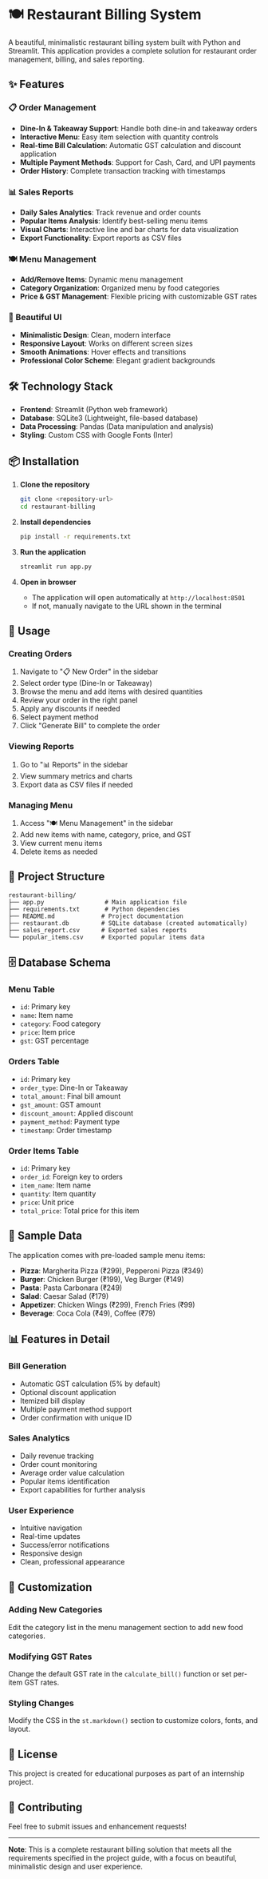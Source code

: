 # 🍽️ Restaurant Billing System

A beautiful, minimalistic restaurant billing system built with Python and Streamlit. This application provides a complete solution for restaurant order management, billing, and sales reporting.

## ✨ Features

### 📋 Order Management
- **Dine-In & Takeaway Support**: Handle both dine-in and takeaway orders
- **Interactive Menu**: Easy item selection with quantity controls
- **Real-time Bill Calculation**: Automatic GST calculation and discount application
- **Multiple Payment Methods**: Support for Cash, Card, and UPI payments
- **Order History**: Complete transaction tracking with timestamps

### 📊 Sales Reports
- **Daily Sales Analytics**: Track revenue and order counts
- **Popular Items Analysis**: Identify best-selling menu items
- **Visual Charts**: Interactive line and bar charts for data visualization
- **Export Functionality**: Export reports as CSV files

### 🍽️ Menu Management
- **Add/Remove Items**: Dynamic menu management
- **Category Organization**: Organized menu by food categories
- **Price & GST Management**: Flexible pricing with customizable GST rates

### 🎨 Beautiful UI
- **Minimalistic Design**: Clean, modern interface
- **Responsive Layout**: Works on different screen sizes
- **Smooth Animations**: Hover effects and transitions
- **Professional Color Scheme**: Elegant gradient backgrounds

## 🛠️ Technology Stack

- **Frontend**: Streamlit (Python web framework)
- **Database**: SQLite3 (Lightweight, file-based database)
- **Data Processing**: Pandas (Data manipulation and analysis)
- **Styling**: Custom CSS with Google Fonts (Inter)

## 📦 Installation

1. **Clone the repository**
   ```bash
   git clone <repository-url>
   cd restaurant-billing
   ```

2. **Install dependencies**
   ```bash
   pip install -r requirements.txt
   ```

3. **Run the application**
   ```bash
   streamlit run app.py
   ```

4. **Open in browser**
   - The application will open automatically at `http://localhost:8501`
   - If not, manually navigate to the URL shown in the terminal

## 🚀 Usage

### Creating Orders
1. Navigate to "📋 New Order" in the sidebar
2. Select order type (Dine-In or Takeaway)
3. Browse the menu and add items with desired quantities
4. Review your order in the right panel
5. Apply any discounts if needed
6. Select payment method
7. Click "Generate Bill" to complete the order

### Viewing Reports
1. Go to "📊 Reports" in the sidebar
2. View summary metrics and charts
3. Export data as CSV files if needed

### Managing Menu
1. Access "🍽️ Menu Management" in the sidebar
2. Add new items with name, category, price, and GST
3. View current menu items
4. Delete items as needed

## 📁 Project Structure

```
restaurant-billing/
├── app.py                 # Main application file
├── requirements.txt       # Python dependencies
├── README.md             # Project documentation
├── restaurant.db         # SQLite database (created automatically)
├── sales_report.csv      # Exported sales reports
└── popular_items.csv     # Exported popular items data
```

## 🗄️ Database Schema

### Menu Table
- `id`: Primary key
- `name`: Item name
- `category`: Food category
- `price`: Item price
- `gst`: GST percentage

### Orders Table
- `id`: Primary key
- `order_type`: Dine-In or Takeaway
- `total_amount`: Final bill amount
- `gst_amount`: GST amount
- `discount_amount`: Applied discount
- `payment_method`: Payment type
- `timestamp`: Order timestamp

### Order Items Table
- `id`: Primary key
- `order_id`: Foreign key to orders
- `item_name`: Item name
- `quantity`: Item quantity
- `price`: Unit price
- `total_price`: Total price for this item

## 🎯 Sample Data

The application comes with pre-loaded sample menu items:
- **Pizza**: Margherita Pizza (₹299), Pepperoni Pizza (₹349)
- **Burger**: Chicken Burger (₹199), Veg Burger (₹149)
- **Pasta**: Pasta Carbonara (₹249)
- **Salad**: Caesar Salad (₹179)
- **Appetizer**: Chicken Wings (₹299), French Fries (₹99)
- **Beverage**: Coca Cola (₹49), Coffee (₹79)

## 📊 Features in Detail

### Bill Generation
- Automatic GST calculation (5% by default)
- Optional discount application
- Itemized bill display
- Multiple payment method support
- Order confirmation with unique ID

### Sales Analytics
- Daily revenue tracking
- Order count monitoring
- Average order value calculation
- Popular items identification
- Export capabilities for further analysis

### User Experience
- Intuitive navigation
- Real-time updates
- Success/error notifications
- Responsive design
- Clean, professional appearance

## 🔧 Customization

### Adding New Categories
Edit the category list in the menu management section to add new food categories.

### Modifying GST Rates
Change the default GST rate in the `calculate_bill()` function or set per-item GST rates.

### Styling Changes
Modify the CSS in the `st.markdown()` section to customize colors, fonts, and layout.

## 📝 License

This project is created for educational purposes as part of an internship project.

## 🤝 Contributing

Feel free to submit issues and enhancement requests!

---

**Note**: This is a complete restaurant billing solution that meets all the requirements specified in the project guide, with a focus on beautiful, minimalistic design and user experience.
